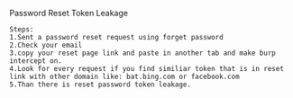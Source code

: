Password Reset Token Leakage
    
    Steps:
    1.Sent a password reset request using forget password
	2.Check your email 
	3.copy your reset page link and paste in another tab and make burp intercept on.
	4.Look for every request if you find similiar token that is in reset link with other domain like: bat.bing.com or facebook.com
	5.Than there is reset password token leakage.


